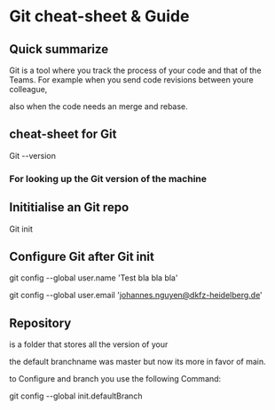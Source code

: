 

# Git cheat-sheet & Guide


## Quick summarize 

Git is a tool where you track the process of your code and that of the Teams.
For example when you send code revisions between youre colleague,

also when the code needs an merge and rebase.


## cheat-sheet for Git

Git --version 

### For looking up the Git version of the machine

## Inititialise an Git repo

Git init


## Configure Git after Git init
git config --global user.name 'Test bla bla bla'

git config --global user.email 'johannes.nguyen@dkfz-heidelberg.de'

## Repository

is a folder that stores all the version of your 

the default branchname was master but now its more in favor of main.

to Configure and branch you use the following Command:

git config --global init.defaultBranch <name>


